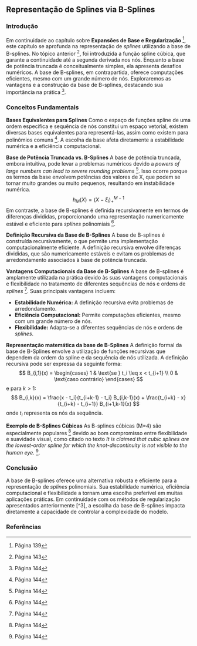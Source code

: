 ## Representação de Splines via B-Splines

### Introdução
Em continuidade ao capítulo sobre **Expansões de Base e Regularização** [^1], este capítulo se aprofunda na representação de *splines* utilizando a base de B-splines. No tópico anterior [^5], foi introduzida a função spline cúbica, que garante a continuidade até a segunda derivada nos nós.  Enquanto a base de potência truncada é conceitualmente simples, ela apresenta desafios numéricos. A base de B-splines, em contrapartida, oferece computações eficientes, mesmo com um grande número de nós. Exploraremos as vantagens e a construção da base de B-splines, destacando sua importância na prática [^6].

### Conceitos Fundamentais

**Bases Equivalentes para Splines**
Como o espaço de funções spline de uma ordem específica e sequência de nós constitui um espaço vetorial, existem diversas bases equivalentes para representá-las, assim como existem para polinômios comuns [^6]. A escolha da base afeta diretamente a estabilidade numérica e a eficiência computacional.

**Base de Potência Truncada vs. B-Splines**
A base de potência truncada, embora intuitiva, pode levar a problemas numéricos devido a *powers of large numbers can lead to severe rounding problems* [^6]. Isso ocorre porque os termos da base envolvem potências dos valores de X, que podem se tornar muito grandes ou muito pequenos, resultando em instabilidade numérica.
$$
h_M(X) = (X - \xi_l)_+^{M-1}
$$
Em contraste, a base de B-splines é definida recursivamente em termos de diferenças divididas, proporcionando uma representação numericamente estável e eficiente para *splines* polinomiais [^6].

**Definição Recursiva da Base de B-Splines**
A base de B-splines é construída recursivamente, o que permite uma implementação computacionalmente eficiente. A definição recursiva envolve diferenças divididas, que são numericamente estáveis e evitam os problemas de arredondamento associados à base de potência truncada.

**Vantagens Computacionais da Base de B-Splines**
A base de B-splines é amplamente utilizada na prática devido às suas vantagens computacionais e flexibilidade no tratamento de diferentes sequências de nós e ordens de *splines* [^6]. Suas principais vantagens incluem:

*   **Estabilidade Numérica:** A definição recursiva evita problemas de arredondamento.
*   **Eficiência Computacional:** Permite computações eficientes, mesmo com um grande número de nós.
*   **Flexibilidade:** Adapta-se a diferentes sequências de nós e ordens de *splines*.

**Representação matemática da base de B-Splines**
A definição formal da base de B-Splines envolve a utilização de funções recursivas que dependem da ordem da spline e da sequência de nós utilizada. A definição recursiva pode ser expressa da seguinte forma:
$$
B_{i,1}(x) = \begin{cases}
1 & \text{se } t_i \leq x < t_{i+1} \\
0 & \text{caso contrário}
\end{cases}
$$
e para $k > 1$:
$$
B_{i,k}(x) = \frac{x - t_i}{t_{i+k-1} - t_i} B_{i,k-1}(x) + \frac{t_{i+k} - x}{t_{i+k} - t_{i+1}} B_{i+1,k-1}(x)
$$
onde $t_i$ representa os nós da sequência.

**Exemplo de B-Splines Cúbicas**
As B-splines cúbicas (M=4) são especialmente populares [^6] devido ao bom compromisso entre flexibilidade e suavidade visual, como citado no texto *It is claimed that cubic splines are the lowest-order spline for which the knot-discontinuity is not visible to the human eye.* [^6].

### Conclusão

A base de B-splines oferece uma alternativa robusta e eficiente para a representação de *splines* polinomiais. Sua estabilidade numérica, eficiência computacional e flexibilidade a tornam uma escolha preferível em muitas aplicações práticas.  Em continuidade com os métodos de regularização apresentados anteriormente [^3], a escolha da base de B-splines impacta diretamente a capacidade de controlar a complexidade do modelo.

### Referências
[^1]: Página 139
[^5]: Página 143
[^6]: Página 144
<!-- END -->